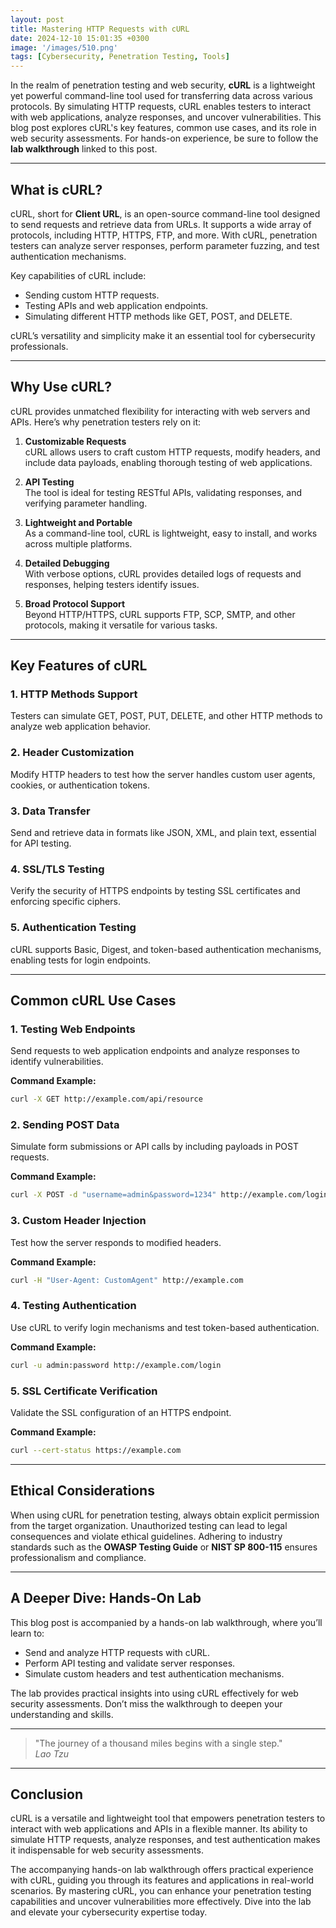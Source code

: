 ```yaml
---
layout: post
title: Mastering HTTP Requests with cURL
date: 2024-12-10 15:01:35 +0300
image: '/images/510.png'
tags: [Cybersecurity, Penetration Testing, Tools]
---
```


In the realm of penetration testing and web security, **cURL** is a lightweight yet powerful command-line tool used for transferring data across various protocols. By simulating HTTP requests, cURL enables testers to interact with web applications, analyze responses, and uncover vulnerabilities. This blog post explores cURL's key features, common use cases, and its role in web security assessments. For hands-on experience, be sure to follow the **lab walkthrough** linked to this post.

---

## What is cURL?

cURL, short for **Client URL**, is an open-source command-line tool designed to send requests and retrieve data from URLs. It supports a wide array of protocols, including HTTP, HTTPS, FTP, and more. With cURL, penetration testers can analyze server responses, perform parameter fuzzing, and test authentication mechanisms.

Key capabilities of cURL include:
- Sending custom HTTP requests.  
- Testing APIs and web application endpoints.  
- Simulating different HTTP methods like GET, POST, and DELETE.  

cURL’s versatility and simplicity make it an essential tool for cybersecurity professionals.

---

## Why Use cURL?

cURL provides unmatched flexibility for interacting with web servers and APIs. Here’s why penetration testers rely on it:

1. **Customizable Requests**  
   cURL allows users to craft custom HTTP requests, modify headers, and include data payloads, enabling thorough testing of web applications.

2. **API Testing**  
   The tool is ideal for testing RESTful APIs, validating responses, and verifying parameter handling.

3. **Lightweight and Portable**  
   As a command-line tool, cURL is lightweight, easy to install, and works across multiple platforms.

4. **Detailed Debugging**  
   With verbose options, cURL provides detailed logs of requests and responses, helping testers identify issues.

5. **Broad Protocol Support**  
   Beyond HTTP/HTTPS, cURL supports FTP, SCP, SMTP, and other protocols, making it versatile for various tasks.

---

## Key Features of cURL

### 1. **HTTP Methods Support**
Testers can simulate GET, POST, PUT, DELETE, and other HTTP methods to analyze web application behavior.

### 2. **Header Customization**
Modify HTTP headers to test how the server handles custom user agents, cookies, or authentication tokens.

### 3. **Data Transfer**
Send and retrieve data in formats like JSON, XML, and plain text, essential for API testing.

### 4. **SSL/TLS Testing**
Verify the security of HTTPS endpoints by testing SSL certificates and enforcing specific ciphers.

### 5. **Authentication Testing**
cURL supports Basic, Digest, and token-based authentication mechanisms, enabling tests for login endpoints.

---

## Common cURL Use Cases

### 1. **Testing Web Endpoints**
Send requests to web application endpoints and analyze responses to identify vulnerabilities.

**Command Example:**  
```bash
curl -X GET http://example.com/api/resource
```

### 2. **Sending POST Data**
Simulate form submissions or API calls by including payloads in POST requests.

**Command Example:**  
```bash
curl -X POST -d "username=admin&password=1234" http://example.com/login
```

### 3. **Custom Header Injection**
Test how the server responds to modified headers.

**Command Example:**  
```bash
curl -H "User-Agent: CustomAgent" http://example.com
```

### 4. **Testing Authentication**
Use cURL to verify login mechanisms and test token-based authentication.

**Command Example:**  
```bash
curl -u admin:password http://example.com/login
```

### 5. **SSL Certificate Verification**
Validate the SSL configuration of an HTTPS endpoint.

**Command Example:**  
```bash
curl --cert-status https://example.com
```

---

## Ethical Considerations

When using cURL for penetration testing, always obtain explicit permission from the target organization. Unauthorized testing can lead to legal consequences and violate ethical guidelines. Adhering to industry standards such as the **OWASP Testing Guide** or **NIST SP 800-115** ensures professionalism and compliance.

---

## A Deeper Dive: Hands-On Lab

This blog post is accompanied by a hands-on lab walkthrough, where you’ll learn to:
- Send and analyze HTTP requests with cURL.
- Perform API testing and validate server responses.
- Simulate custom headers and test authentication mechanisms.

The lab provides practical insights into using cURL effectively for web security assessments. Don’t miss the walkthrough to deepen your understanding and skills.

---

> "The journey of a thousand miles begins with a single step."  
> <cite>Lao Tzu</cite>

---

## Conclusion

cURL is a versatile and lightweight tool that empowers penetration testers to interact with web applications and APIs in a flexible manner. Its ability to simulate HTTP requests, analyze responses, and test authentication makes it indispensable for web security assessments.

The accompanying hands-on lab walkthrough offers practical experience with cURL, guiding you through its features and applications in real-world scenarios. By mastering cURL, you can enhance your penetration testing capabilities and uncover vulnerabilities more effectively. Dive into the lab and elevate your cybersecurity expertise today.
